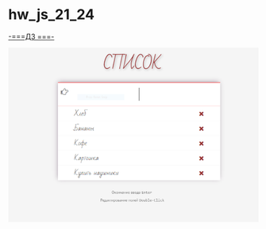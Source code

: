 # hw_js_21_24

[-===ДЗ   ===-](https://github.com/goit-fe/markup_fe2o/tree/master/js_23-24)



[![mvc](img/sh.PNG "MVC: click for preview")](https://vinosgrayapple.github.io/mvc/)



